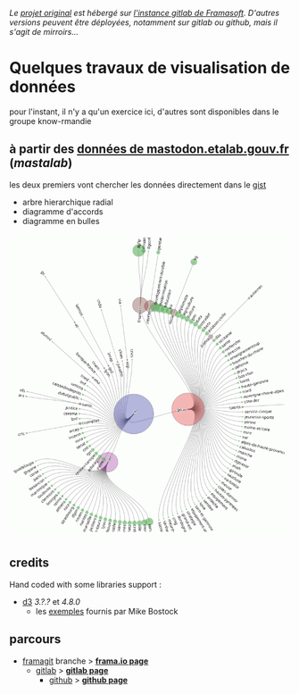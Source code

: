 *Le [projet original][origin] est hébergé sur [l'instance gitlab de Framasoft][origin]. D'autres versions peuvent être déployées, notamment sur gitlab ou github, mais il s'agit de mirroirs...*

# Quelques travaux de visualisation de données

pour l'instant, il n'y a qu'un exercice ici, d'autres sont disponibles dans le groupe know-rmandie

## à partir des [données de mastodon.etalab.gouv.fr][datas] (*mastalab*)
les deux premiers vont chercher les données directement dans le [gist][datas]
* arbre hierarchique radial
* diagramme d'accords
* diagramme en bulles

![l'arbre hierarchique radial](./mastalab/img/visu-hierach-cercle-201705.png)

## credits
Hand coded with some libraries support :
* [d3][d3] *3.?.?* et *4.8.0*
    * les [exemples][blocks] fournis par Mike Bostock

## parcours
* [framagit][origin] branche > **[frama.io page][frio-page]**
    * [gitlab][gitlab] > **[gitlab page][gl-page]**
        * [github][github] > **[github page][gh-page]**


[origin]:https://framagit.org/sycom/dataviz
[frio-page]:https://sycom.frama.io/dataviz
[gitlab]:https://gitlab.com/sycom/dataviz
[gl-page]:https://sycom.gitlab.io/dataviz
[github]:https://github.com/sycom/dataviz
[gh-page]:https://sycom.github.io/dataviz

[datas]:https://gist.github.com/cquest/bbf1f88f305564fe80a47d7951255eb1#file-domaines-csv
[d3]:https://d3js.org
[blocks]:https://bl.ocks.org/
